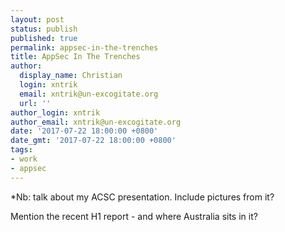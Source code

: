 ```yaml
---
layout: post
status: publish
published: true
permalink: appsec-in-the-trenches
title: AppSec In The Trenches
author:
  display_name: Christian
  login: xntrik
  email: xntrik@un-excogitate.org
  url: ''
author_login: xntrik
author_email: xntrik@un-excogitate.org
date: '2017-07-22 18:00:00 +0800'
date_gmt: '2017-07-22 18:00:00 +0800'
tags:
- work
- appsec
---
```

<p>
<p>*Nb: talk about my ACSC presentation. Include pictures from it?</p>
<p>Mention the recent H1 report - and where Australia sits in it?</p>

